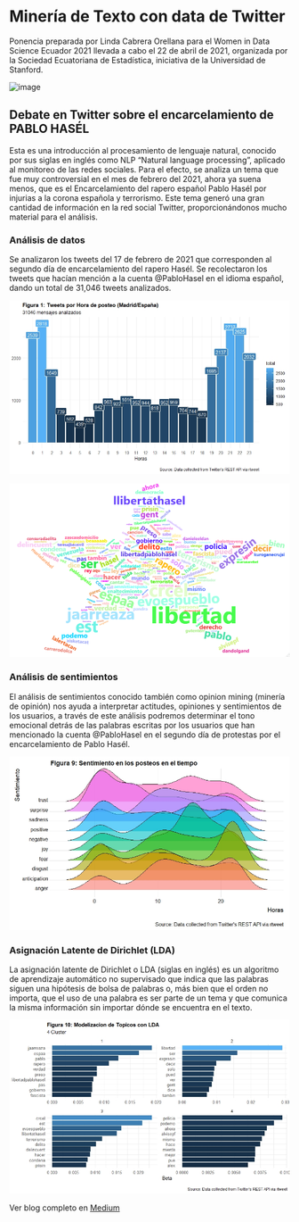 # Minería de Texto con data de Twitter

Ponencia preparada por Linda Cabrera Orellana para el Women in Data Science Ecuador 2021 llevada a cabo el 22 de abril de 2021, organizada por la Sociedad Ecuatoriana de Estadística, iniciativa de la Universidad de Stanford.

![image](https://github.com/user-attachments/assets/d6faa87b-4115-4c45-8b58-7cbbd0f50d00)


## Debate en Twitter sobre el encarcelamiento de PABLO HASÉL

Esta es una introducción al procesamiento de lenguaje natural, conocido por sus siglas en inglés como NLP “Natural language processing”, aplicado al monitoreo de las redes sociales. Para el efecto, se analiza un tema que fue muy controversial en el mes de febrero del 2021, ahora ya suena menos, que es el Encarcelamiento del rapero español Pablo Hasél por injurias a la corona española y terrorismo. Este tema generó una gran cantidad de información en la red social Twitter, proporcionándonos mucho material para el análisis.

### Análisis de datos

Se analizaron los tweets del 17 de febrero de 2021 que corresponden al segundo día de encarcelamiento del rapero Hasél. Se recolectaron los tweets que hacían mención a la cuenta @PabloHasel en el idioma español, dando un total de 31,046 tweets analizados.

![Tweets por hora de posteo](fig1.jpeg)

![Nube de palabras](fig5.png)


### Análisis de sentimientos
El análisis de sentimientos conocido también como opinion mining (minería de opinión) nos ayuda a interpretar actitudes, opiniones y sentimientos de los usuarios, a través de este análisis podremos determinar el tono emocional detrás de las palabras escritas por los usuarios que han mencionado la cuenta @PabloHasel en el segundo día de protestas por el encarcelamiento de Pablo Hasél.

![Sentimiento en los posteos en el tiempo](fig9.jpeg)


### Asignación Latente de Dirichlet (LDA)

La asignación latente de Dirichlet o LDA (siglas en inglés) es un algoritmo de aprendizaje automático no supervisado que indica que las palabras siguen una hipótesis de bolsa de palabras o, más bien que el orden no importa, que el uso de una palabra es ser parte de un tema y que comunica la misma información sin importar dónde se encuentra en el texto.

![Modelización de tópicos con LDA](fig10.jpeg)


Ver blog completo en [Medium](https://medium.com/p/77cf5ddf5273)

